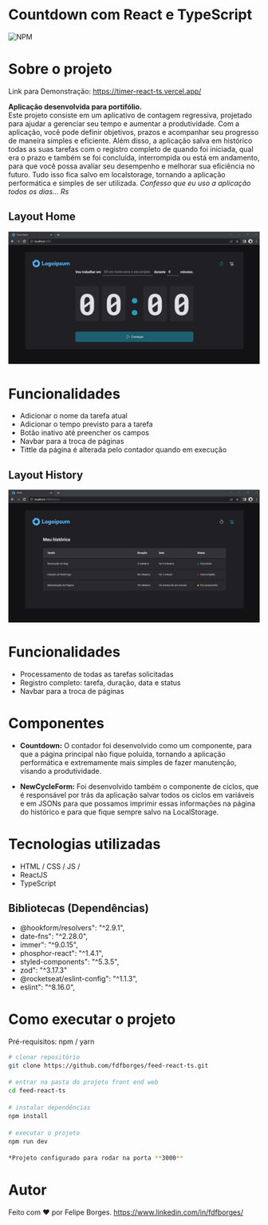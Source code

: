 # Countdown com React e TypeScript
![NPM](https://img.shields.io/badge/license-MIT-%23259db9)

# Sobre o projeto

Link para Demonstração: https://timer-react-ts.vercel.app/

**Aplicação desenvolvida para portifólio.**<br>
Este projeto consiste em um aplicativo de contagem regressiva, projetado para ajudar a gerenciar seu tempo e aumentar a produtividade. Com a aplicação, você pode definir objetivos, prazos e acompanhar seu progresso de maneira simples e eficiente. Além disso, a aplicação salva em histórico todas as suas tarefas com o registro completo de quando foi iniciada, qual era o prazo e também se foi concluída, interrompida ou está em andamento, para que você possa avaliar seu desempenho e melhorar sua eficiência no futuro. Tudo isso fica salvo em localstorage, tornando a aplicação performática e simples de ser utilizada.
*Confesso que eu uso a aplicação todos os dias... Rs*

## Layout Home
![Web 1](./src/assets/assetsformd/home-img.png)

# Funcionalidades 
* Adicionar o nome da tarefa atual
* Adicionar o tempo previsto para a tarefa
* Botão inativo até preencher os campos
* Navbar para a troca de páginas
* Tittle da página é alterada pelo contador quando em execução

## Layout History
![Web 1](./src/assets/assetsformd/history-img.png)

# Funcionalidades 
* Processamento de todas as tarefas solicitadas
* Registro completo: tarefa, duração, data e status
* Navbar para a troca de páginas

# Componentes
* **Countdown:**
 O contador foi desenvolvido como um componente, para que a página principal não fique poluída, tornando a aplicação performática e extremamente mais simples de fazer manutenção, visando a produtividade.

* **NewCycleForm:**
  Foi desenvolvido também o componente de ciclos, que é responsável por trás da aplicação salvar todos os ciclos em variáveis e em JSONs para que possamos imprimir essas informações na página do histórico e para que fique sempre salvo na LocalStorage.



# Tecnologias utilizadas
- HTML / CSS / JS / 
- ReactJS
- TypeScript

## Bibliotecas (Dependências)

- @hookform/resolvers": "^2.9.1",
- date-fns": "^2.28.0",
- immer": "^9.0.15",
- phosphor-react": "^1.4.1",
- styled-components": "^5.3.5",
- zod": "^3.17.3"
- @rocketseat/eslint-config": "^1.1.3",
- eslint": "^8.16.0",

# Como executar o projeto

Pré-requisitos: npm / yarn

```bash
# clonar repositório
git clone https://github.com/fdfborges/feed-react-ts.git

# entrar na pasta do projeto front end web
cd feed-react-ts

# instalar dependências
npm install

# executar o projeto
npm run dev

*Projeto configurado para rodar na porta **3000**
```

# Autor
Feito com ❤️ por Felipe Borges.
https://www.linkedin.com/in/fdfborges/